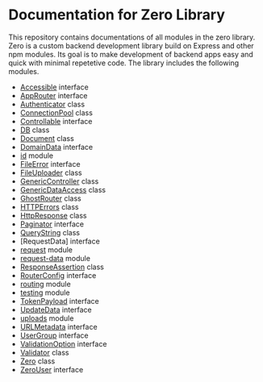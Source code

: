 # Documentation for Zero Library
This repository contains documentations of all modules in the zero library. Zero is a custom backend development library build on Express and other npm modules. Its goal is to make development of backend apps easy and quick with minimal repetetive code. The library includes the following modules.

- [Accessible](./bases/accessible.md) interface
- [AppRouter](./interfaces/app-router.md) interface
- [Authenticator](./auth/auth.md) class
- [ConnectionPool](./db/connection.-pool.md) class
- [Controllable](./bases/controllable.md) interface
- [DB](./db/db.md) class
- [Document](./document/document.md) class
- [DomainData](./interfaces/domain-data.md) interface
- [id](./db/id.md) module
- [FileError](./interfaces/file-error.md) interface
- [FileUploader](./uploads/file-uploader.md) class
- [GenericController](./bases/generic-controller.md) class
- [GenericDataAccess](./bases/generic-data-access.md) class
- [GhostRouter](./routing/router.md) class
- [HTTPErrors](./http/http-errors.md) class
- [HttpResponse](./http/http-response.md) class
- [Paginator](./interfaces/paginator.md) interface
- [QueryString](./request/query-string.md   ) class
- [RequestData] interface
- [request](./request/request.md) module
- [request-data](./request/request-data.md) module
- [ResponseAssertion](./testing/response-assetion.md) class
- [RouterConfig](./interfaces/router-config.md) interface
- [routing](./routing/routing.md) module
- [testing](./testing/testing.md) module
- [TokenPayload](./interfaces/token-payload.md) interface
- [UpdateData](./interfaces/update-data.md) interface
- [uploads](./uploads/uploads.md) module
- [URLMetadata](./interfaces/url-metadata.md) interface
- [UserGroup](./interfaces/user-group.md) interface
- [ValidationOption](./interfaces/validation-option.md) interface
- [Validator](./validation/validator.md) class
- [Zero](./zero/zero.md) class
- [ZeroUser](./interfaces/zero-user.md) interface